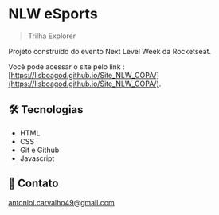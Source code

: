 # NLW eSports


> Trilha Explorer

Projeto construído do evento Next Level Week da Rocketseat.

Você pode acessar o site pelo link : [https://lisboagod.github.io/Site_NLW_COPA/](https://lisboagod.github.io/Site_NLW_COPA/).


## 🛠 Tecnologias

- HTML
- CSS
- Git e Github
- Javascript

## 💛 Contato

antoniol.carvalho49@gmail.com
